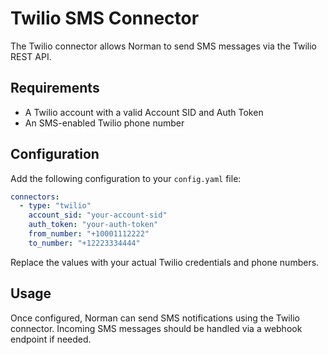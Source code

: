 # Twilio SMS Connector

The Twilio connector allows Norman to send SMS messages via the Twilio REST API.

## Requirements

- A Twilio account with a valid Account SID and Auth Token
- An SMS-enabled Twilio phone number

## Configuration

Add the following configuration to your `config.yaml` file:

```yaml
connectors:
  - type: "twilio"
    account_sid: "your-account-sid"
    auth_token: "your-auth-token"
    from_number: "+10001112222"
    to_number: "+12223334444"
```

Replace the values with your actual Twilio credentials and phone numbers.

## Usage

Once configured, Norman can send SMS notifications using the Twilio connector. Incoming SMS messages should be handled via a webhook endpoint if needed.

